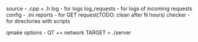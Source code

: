 source - .cpp + .h
log - for logs
log_requests - for logs of incoming requests
config - .ini
reports - for GET request(TODO: clean after N hours)
checker - for directories with scripts

qmake options - QT += network
		TARGET = ./server
